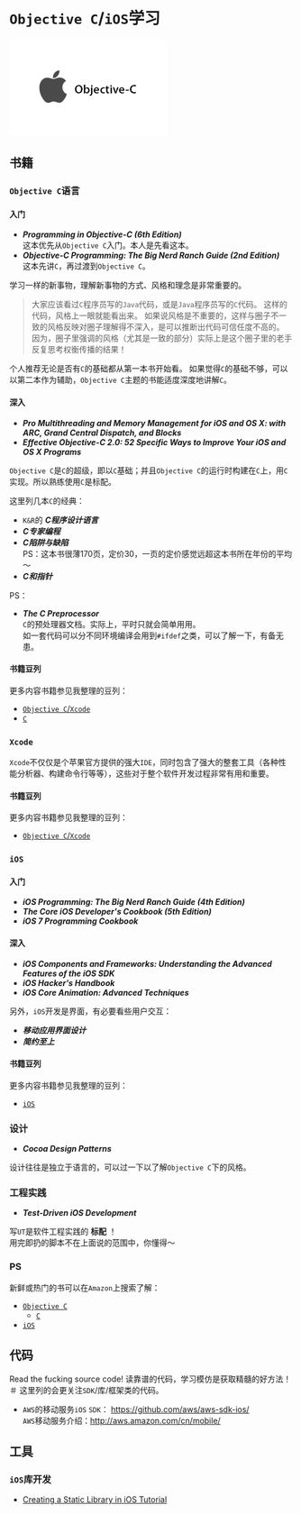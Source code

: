 `Objective C`/`iOS`学习
================================

![Objective C](objective-c.png "Objective C")

书籍
----------------------

### `Objective C`语言

#### 入门

- ***Programming in Objective-C (6th Edition)***   
    这本优先从`Objective C`入门。本人是先看这本。
- ***Objective-C Programming: The Big Nerd Ranch Guide (2nd Edition)***  
    这本先讲`C`，再过渡到`Objective C`。

学习一样的新事物，理解新事物的方式、风格和理念是非常重要的。  

> 大家应该看过`C`程序员写的`Java`代码，或是`Java`程序员写的`C`代码。
> 这样的代码，风格上一眼就能看出来。
> 如果说风格是不重要的，这样与圈子不一致的风格反映对圈子理解得不深入，是可以推断出代码可信任度不高的。
> 因为，圈子里强调的风格（尤其是一致的部分）实际上是这个圈子里的老手反复思考权衡传播的结果！

个人推荐无论是否有`C`的基础都从第一本书开始看。
如果觉得`C`的基础不够，可以以第二本作为辅助，`Objective C`主题的书能适度深度地讲解`C`。

#### 深入

- ***Pro Multithreading and Memory Management for iOS and OS X: with ARC, Grand Central Dispatch, and Blocks***
- ***Effective Objective-C 2.0: 52 Specific Ways to Improve Your iOS and OS X Programs***

`Objective C`是`C`的超级，即以`C`基础；并且`Objective C`的运行时构建在`C`上，用`C`实现。所以熟练使用`C`是标配。

这里列几本`C`的经典：

- `K&R`的 ***C程序设计语言***
- ***C专家编程***
- ***C陷阱与缺陷***  
PS：这本书很薄170页，定价30，一页的定价感觉远超这本书所在年份的平均～
- ***C和指针***

PS：

- ***The C Preprocessor***  
`C`的预处理器文档。实际上，平时只就会简单用用。  
如一套代码可以分不同环境编译会用到`#ifdef`之类，可以了解一下，有备无患。

#### 书籍豆列

更多内容书籍参见我整理的豆列：

- [`Objective C`/`Xcode`](http://www.douban.com/doulist/37581469/)
- [`C`](http://www.douban.com/doulist/1767907/)

### `Xcode`

`Xcode`不仅仅是个苹果官方提供的强大`IDE`，同时包含了强大的整套工具（各种性能分析器、构建命令行等等），这些对于整个软件开发过程非常有用和重要。

#### 书籍豆列

更多内容书籍参见我整理的豆列：

- [`Objective C`/`Xcode`](http://www.douban.com/doulist/37581469/)

### `iOS`

#### 入门

- ***iOS Programming: The Big Nerd Ranch Guide (4th Edition)***
- ***The Core iOS Developer's Cookbook (5th Edition)***
- ***iOS 7 Programming Cookbook***

#### 深入

- ***iOS Components and Frameworks: Understanding the Advanced Features of the iOS SDK***
- ***iOS Hacker's Handbook***
- ***iOS Core Animation: Advanced Techniques***  

另外，`iOS`开发是界面，有必要看些用户交互：

- ***移动应用界面设计***
- ***简约至上***

#### 书籍豆列

更多内容书籍参见我整理的豆列：

- [`iOS`](http://www.douban.com/doulist/37373330/)

### 设计

- ***Cocoa Design Patterns***

设计往往是独立于语言的，可以过一下以了解`Objective C`下的风格。

### 工程实践

- ***Test-Driven iOS Development***

写`UT`是软件工程实践的 **标配** ！  
用完即扔的脚本不在上面说的范围中，你懂得～

### PS

新鲜或热门的书可以在`Amazon`上搜索了解：

- [`Objective C`](http://www.amazon.com/s/ref=nb_sb_noss?url=node%3D5&field-keywords=objective+c)
    - [`C`](http://www.amazon.com/s/ref=nb_sb_noss?url=node%3D5&field-keywords=C)
- [`iOS`](http://www.amazon.com/s/ref=nb_sb_noss?url=node%3D5&field-keywords=iOS)

代码
----------------------

Read the fucking source code! 读靠谱的代码，学习模仿是获取精髓的好方法！  
＃ 这里列的会更关注`SDK`/库/框架类的代码。

- `AWS`的移动服务`iOS` `SDK`： https://github.com/aws/aws-sdk-ios/  
    `AWS`移动服务介绍：http://aws.amazon.com/cn/mobile/

工具
----------------------

### `iOS`库开发

- [Creating a Static Library in iOS Tutorial](http://www.raywenderlich.com/41377/creating-a-static-library-in-ios-tutorial)
